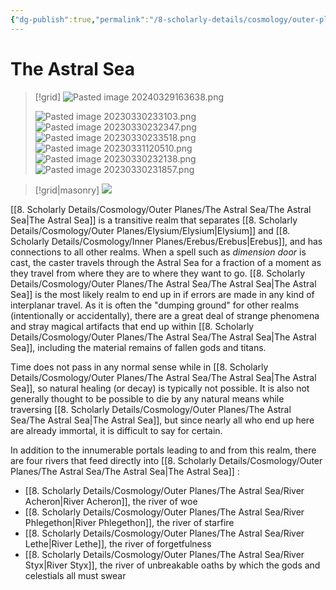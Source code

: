 ```yaml
---
{"dg-publish":true,"permalink":"/8-scholarly-details/cosmology/outer-planes/the-astral-sea/the-astral-sea/","noteIcon":""}
---
```


# The Astral Sea

>[!grid]
>![Pasted image 20240329163638.png](/img/user/x.%20Assets/Attachments/Pasted%20image%2020240329163638.png)
>
>![Pasted image 20230330233103.png](/img/user/x.%20Assets/Attachments/Pasted%20image%2020230330233103.png)
>![Pasted image 20230330232347.png](/img/user/x.%20Assets/Attachments/Pasted%20image%2020230330232347.png)
>![Pasted image 20230330233518.png](/img/user/x.%20Assets/Attachments/Pasted%20image%2020230330233518.png)
>![Pasted image 20230331120510.png](/img/user/x.%20Assets/Attachments/Pasted%20image%2020230331120510.png)
>![Pasted image 20230330232138.png](/img/user/x.%20Assets/Attachments/Pasted%20image%2020230330232138.png)
>![Pasted image 20230330231857.png](/img/user/x.%20Assets/Attachments/Pasted%20image%2020230330231857.png)

>[!grid|masonry]
![](https://i.imgur.com/7tS1Vdh.png)


[[8. Scholarly Details/Cosmology/Outer Planes/The Astral Sea/The Astral Sea\|The Astral Sea]] is a transitive realm that separates [[8. Scholarly Details/Cosmology/Outer Planes/Elysium/Elysium\|Elysium]] and [[8. Scholarly Details/Cosmology/Inner Planes/Erebus/Erebus\|Erebus]], and has connections to all other realms. When a spell such as *dimension door* is cast, the caster travels through the Astral Sea for a fraction of a moment as they travel from where they are to where they want to go. [[8. Scholarly Details/Cosmology/Outer Planes/The Astral Sea/The Astral Sea\|The Astral Sea]] is the most likely realm to end up in if errors are made in any kind of interplanar travel. As it is often the "dumping ground" for other realms (intentionally or accidentally), there are a great deal of strange phenomena and stray magical artifacts that end up within [[8. Scholarly Details/Cosmology/Outer Planes/The Astral Sea/The Astral Sea\|The Astral Sea]], including the material remains of fallen gods and titans. 

Time does not pass in any normal sense while in [[8. Scholarly Details/Cosmology/Outer Planes/The Astral Sea/The Astral Sea\|The Astral Sea]], so natural healing (or decay) is typically not possible. It is also not generally thought to be possible to die by any natural means while traversing [[8. Scholarly Details/Cosmology/Outer Planes/The Astral Sea/The Astral Sea\|The Astral Sea]], but since nearly all who end up here are already immortal, it is difficult to say for certain. 

In addition to the innumerable portals leading to and from this realm, there are four rivers that feed directly into [[8. Scholarly Details/Cosmology/Outer Planes/The Astral Sea/The Astral Sea\|The Astral Sea]] :

- [[8. Scholarly Details/Cosmology/Outer Planes/The Astral Sea/River Acheron\|River Acheron]], the river of woe 
- [[8. Scholarly Details/Cosmology/Outer Planes/The Astral Sea/River Phlegethon\|River Phlegethon]], the river of starfire
- [[8. Scholarly Details/Cosmology/Outer Planes/The Astral Sea/River Lethe\|River Lethe]], the river of forgetfulness
- [[8. Scholarly Details/Cosmology/Outer Planes/The Astral Sea/River Styx\|River Styx]], the river of unbreakable oaths by which the gods and celestials all must swear




